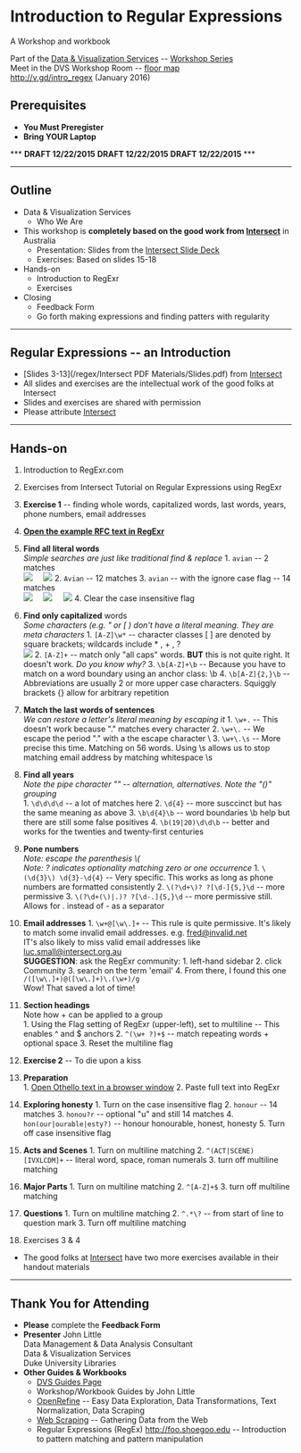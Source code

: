 # Introduction to Regular Expressions
A Workshop and workbook

Part of the [Data & Visualization Services](http://library.duke.edu/data) -- [Workshop Series](http://library.duke.edu/data/news)  
Meet in the DVS Workshop Room  -- [floor map](http://library.duke.edu/edge/spaces)  
http://v.gd/intro_regex (January 2016)

## Prerequisites
* **You Must Preregister** 
* **Bring YOUR Laptop**

***  **DRAFT  12/22/2015**  **DRAFT  12/22/2015**  **DRAFT  12/22/2015**  ***   

--------

## Outline
* Data & Visualization Services
  * Who We Are
* This workshop is **completely based on the good work from [Intersect](http://www.intersect.org.au/course-resources)** in Australia
  * Presentation:  Slides from the [Intersect Slide Deck](http://www.intersect.org.au/course-resources)
  * Exercises:  Based on slides 15-18
* Hands-on
  * Introduction to RegExr
  * Exercises
* Closing
  * Feedback Form
  * Go forth making expressions and finding patters with regularity

---
 
## Regular Expressions -- an Introduction
* [Slides 3-13](/regex/Intersect PDF Materials/Slides.pdf) from [Intersect](http://www.intersect.org.au/course-resources)
* All slides and exercises are the intellectual work of the good folks at Intersect
* Slides and exercises are shared with permission
* Please attribute [Intersect](http://www.intersect.org.au/course-resources)

 
---  

## Hands-on

1. Introduction to RegExr.com 
1. Exercises from Intersect Tutorial on Regular Expressions using RegExr
  2. **Exercise 1** -- finding whole words, capitalized words, last words, years, phone numbers, email addresses
   3. **[Open the example RFC text in RegExr](http://www.regexr.com/3c7gi)** 
   4. **Find all literal words**  
   *Simple searches are just like traditional find & replace*
    1. `avian` -- 2 matches   
	   <img src="http://www.clipular.com/c/6697213840326656.png?k=Sr4JJIBaQIQrFV_e22vdal35gLk"> &nbsp; &nbsp; <img src="http://www.clipular.com/c/5482778819821568.png?k=0ABAsScKdMlMhm02iRyZaI6HTFo">
    2. `Avian` -- 12 matches
    3. `avian` -- with the ignore case flag -- 14 matches   
	   <img src="http://www.clipular.com/c/4523633702600704.png?k=2ANfuhKq9-YlXhHskHO6UWvkeZ0">  &nbsp; &nbsp; <img src="http://www.clipular.com/c/6101324037881856.png?k=6kHKagztUKV9hfLP2f0z64Euk7E">  &nbsp; &nbsp; <img src="http://www.clipular.com/c/5227111764721664.png?k=J7C2jn8BBj9xTRXVugf8d9K2ui0">
    4. Clear the case insensitive flag   
	   
   5. **Find only capitalized** words   
   *Some characters (e.g. " or \[ ) don't have a literal meaning.  They are meta characters*
    1. `[A-Z]\w*` -- character classes \[ \] are denoted by square brackets; wildcards include \* , \+ , ?   
	<img src="http://www.clipular.com/c/4898985692102656.png?k=IPiLHHWl3MWUjXTW0gbaLf5j_pY">
    2. `[A-Z]+` -- match only "all caps" words.  **BUT** this is not quite right.  It doesn't work.  *Do you know why?*
    3. `\b[A-Z]+\b` -- Because you have to match on a word boundary using an anchor class:  \\b
    4. `\b[A-Z]{2,}\b` -- Abbreviations are usually 2 or more upper case characters.  Squiggly brackets \{\} allow for arbitrary repetition   
	   
   6. **Match the last words of sentences**   
   *We can restore a letter's literal meaning by escaping it*
    1. `\w+.` -- This doesn't work because "." matches every character
    2. `\w+\.` -- We escape the period "." with a the escape character \\
    3. `\w+\.\s` -- More precise this time.  Matching on 56 words.  Using \\s allows us to stop matching email address by matching whitespace \\s      
	
   7. **Find all years**   
   *Note the pipe character "\" -- alternation, alternatives.  Note the "()" grouping*   
    1. `\d\d\d\d` -- a lot of matches here
    2. `\d{4}` -- more susccinct but has the same meaning as above
    3. `\b\d{4}\b` -- word boundaries \\b help but there are still some false positives
    4. `\b(19|20)\d\d\b` -- better and works for the twenties and twenty-first centuries   

   8. **Pone numbers**   
   *Note: escape the parenthesis \\\(*   
   *Note: ? indicates optionality matching zero or one occurrence*
    1. `\(\d{3}\) \d{3}-\d{4}` -- Very specific.  This works as long as phone numbers are formatted consistently
    2. `\(?\d+\)? ?[\d-]{5,}\d` -- more permissive
    3. `\(?\d+(\)|.)? ?[\d-.]{5,}\d`	   -- more permissive still.  Allows for \. instead of - as a separator
	   
   9. **Email addresses**
    1. `\w+@[\w\.]+` -- This rule is quite permissive.  It's likely to match some invalid email addresses. e.g. fred@invalid.net   
    IT's also likely to miss valid email addresses like luc.small@intersect.org.au   
    **SUGGESTION**: ask the RegExr community:
     1. left-hand sidebar
     2. click Community
     3. search on the term 'email'
     4. From there, I found this one   
     `/([\w\.]+)@([\w\.]+)\.(\w+)/g`   
     Wow!  That saved a lot of time!   
		  
   10. **Section headings**   
   Note how \+ can be applied to a group  
    1. Using the Flag setting of RegExr (upper-left), set to multiline	-- This enables ^ and $ anchors
    2. `^(\w+ ?)+$` -- match repeating words + optional space
    3. Reset the multiline flag   
		
  3. **Exercise 2** -- To die upon a kiss
   1. **Preparation**   
    1. [Open Othello text in a browser window](http://shakespeare.mit.edu/othello/full.html) 
    2. Paste full text into RegExr   
		
   2. **Exploring honesty**
    1. Turn on the case insensitive flag
    2. `honour` -- 14 matches
    3. `honou?r` -- optional "u"  and still 14 matches
    4. `hon(our|ourable|esty?)` -- honour honourable, honest, honesty
    5. Turn off case insensitive flag
		
   3. **Acts and Scenes**
    1. Turn on multiline matching
    2. `^(ACT|SCENE) [IVXLCDM]+` -- literal word, space, roman numerals
    3. turn off multiline matching   

   4. **Major Parts**
    1. Turn on multiline matching
    2. `^[A-Z]+$`
    3. turn off multiline matching   
		
   5. **Questions**
    1. Turn on multiline matching
    2. `^.*\?` -- from start of line to question mark
    3. Turn off multiline matching   
		
  4. Exercises 3 & 4
  * The good folks at [Intersect](http://www.intersect.org.au/course-resources) have two more exercises available in their handout materials

---  

## Thank You for Attending

* **Please** complete the **Feedback Form**
* **Presenter** 
John Little   
Data Management & Data Analysis Consultant   
Data & Visualization Services   
Duke University Libraries   
* **Other Guides & Workbooks**
  * [DVS Guides Page](http://library.duke.edu/data/guides)
  * Workshop/Workbook Guides by John Little
   * [OpenRefine](http://v.gd/openrefine) -- Easy Data Exploration, Data Transformations, Text Normalization, Data Scraping
   * [Web Scraping](http://v.gd/webscrapting) -- Gathering Data from the Web
   * Regular Expressions (RegEx) http://foo.shoegoo.edu  -- Introduction to pattern matching and pattern manipulation



   



